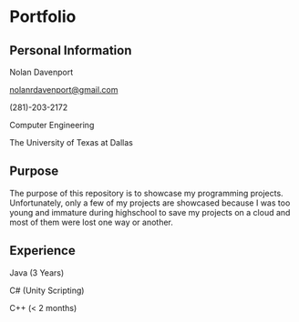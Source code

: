 # Portfolio
## Personal Information
Nolan Davenport

nolanrdavenport@gmail.com

(281)-203-2172

Computer Engineering

The University of Texas at Dallas

## Purpose
The purpose of this repository is to showcase my programming projects. Unfortunately, only a few of my projects are showcased because I was too young and immature during highschool to save my projects on a cloud and most of them were lost one way or another. 

## Experience
Java (3 Years)

C# (Unity Scripting)

C++ (< 2 months)


